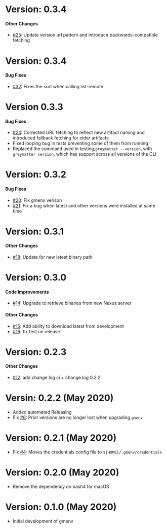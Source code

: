 # Version: 0.3.4


#### Other Changes

* [#25](https://github.com/greymatter-io/gmenv/pull/25): Update version url pattern and introduce backwards-compatible fetching

# Version: 0.3.4

#### Bug Fixes
* [#32](https://github.com/greymatter-io/gmenv/pull/32): Fixes the sort when
    calling list-remote


# Version 0.3.3


#### Bug Fixes
* [#24](https://github.com/greymatter-io/gmenv/pull/25): Corrected URL fetching to reflect new artifact naming and introduced fallback fetching for older artifacts
* Fixed looping bug in tests preventing some of them from running
* Replaced the command used in testing,`greymatter --version`, with `greymatter version`, which has support across all versions of the CLI

# Version: 0.3.2


#### Bug Fixes

* [#20](https://github.com/greymatter-io/gmenv/pull/20): Fix gmenv verison
* [#21](https://github.com/greymatter-io/gmenv/pull/21): Fix a bug when latest and other versions were installed at same time


# Version: 0.3.1


#### Other Changes

* [#18](https://github.com/greymatter-io/gmenv/pull/18): Update for new latest binary path


# Version: 0.3.0


#### Code Improvements


* [#14](https://github.com/greymatter-io/gmenv/pull/14): Upgrade to retrieve binaries from new Nexus server

#### Other Changes

* [#15](https://github.com/greymatter-io/gmenv/pull/15): Add ability to download latest from development
* [#16](https://github.com/greymatter-io/gmenv/pull/16): fix test on release


# Version: 0.2.3


#### Other Changes

* [#12](https://github.com/greymatter-io/gmenv/pull/12): add change log ci + change log 0.2.2



# Versin: 0.2.2 (May 2020)

* Added automated Releasing
* Fix [#6](https://github.com/greymatter-io/gmenv/issues/6): Prior versions are no longer lost when upgrading `gmenv`

# Version: 0.2.1 (May 2020)

* Fix [#4](https://github.com/greymatter-io/gmenv/issues/4): Moves the credentials config file to `${HOME}/.gmenv/credentials`

# Version: 0.2.0 (May 2020)

* Remove the dependency on bash4 for macOS

# Version: 0.1.0 (May 2020)

* Initial development of gmenv
